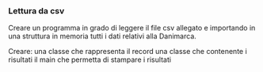 ### Lettura da csv
Creare un programma in grado di leggere il file csv allegato e importando in una struttura in memoria tutti i dati relativi alla 
Danimarca.

Creare:
una classe che rappresenta il record
una classe che contenente i risultati
il main che permetta di stampare i risultati
